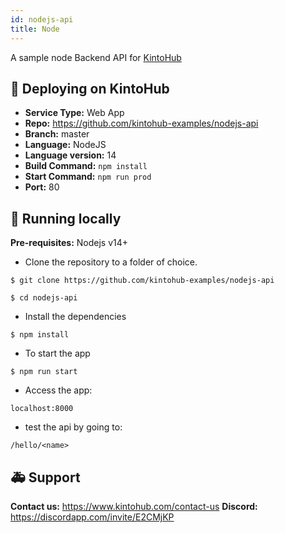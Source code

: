 ```yaml
---
id: nodejs-api
title: Node
---
```



A sample node Backend API for [KintoHub](https://kintohub.com)

## :rocket: Deploying on KintoHub

- **Service Type:** Web App
- **Repo:** https://github.com/kintohub-examples/nodejs-api
- **Branch:** master
- **Language:** NodeJS
- **Language version:** 14
- **Build Command:** `npm install`
- **Start Command:** `npm run prod`
- **Port:** 80

## :hammer: Running locally

**Pre-requisites:** Nodejs v14+

- Clone the repository to a folder of choice.

```
$ git clone https://github.com/kintohub-examples/nodejs-api

$ cd nodejs-api
```

- Install the dependencies

```
$ npm install
```

- To start the app

```
$ npm run start
```
 
- Access the app:
```
localhost:8000
```

- test the api by going to:
```
/hello/<name>
```

## :ambulance: Support

**Contact us:** https://www.kintohub.com/contact-us
**Discord:** https://discordapp.com/invite/E2CMjKP
